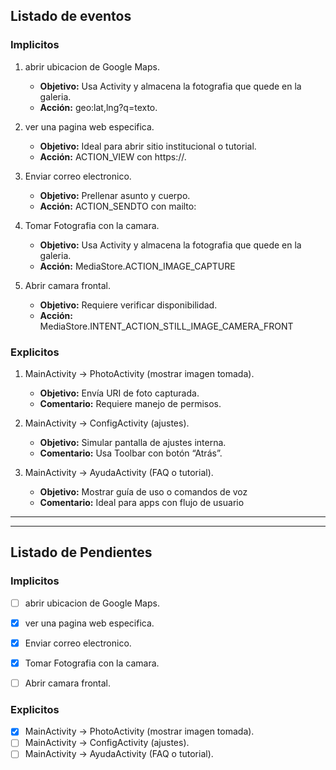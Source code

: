 ## Listado de eventos

### Implicitos
1. abrir ubicacion de Google Maps.
    - **Objetivo:** Usa Activity y almacena la fotografia que quede en la galeria.
    - **Acción:** geo:lat,lng?q=texto.

2. ver una pagina web especifica.
    - **Objetivo:** Ideal para abrir sitio institucional o tutorial.
    - **Acción:** ACTION_VIEW con https://.
    
3. Enviar correo electronico.
    - **Objetivo:** Prellenar asunto y cuerpo.
    - **Acción:** ACTION_SENDTO con mailto:
    
4. Tomar Fotografia con la camara.
    - **Objetivo:** Usa Activity y almacena la fotografia que quede en la galeria.
    - **Acción:** MediaStore.ACTION_IMAGE_CAPTURE
    
5. Abrir camara frontal.
    - **Objetivo:** Requiere verificar disponibilidad.
    - **Acción:** MediaStore.INTENT_ACTION_STILL_IMAGE_CAMERA_FRONT


### Explicitos
1. MainActivity → PhotoActivity (mostrar imagen tomada).
    - **Objetivo:** Envía URI de foto capturada.
    - **Comentario:** Requiere manejo de permisos.
    
2. MainActivity → ConfigActivity (ajustes).
    - **Objetivo:** Simular pantalla de ajustes interna.
    - **Comentario:** Usa Toolbar con botón “Atrás”.
    
3. MainActivity → AyudaActivity (FAQ o tutorial).
    - **Objetivo:** Mostrar guía de uso o comandos de voz
    - **Comentario:** Ideal para apps con flujo de usuario

---
---

## Listado de Pendientes

### Implicitos
- [ ] abrir ubicacion de Google Maps.
- [X] ver una pagina web especifica.
- [X] Enviar correo electronico.
- [X] Tomar Fotografia con la camara.
- [ ] Abrir camara frontal.


### Explicitos
- [X] MainActivity → PhotoActivity (mostrar imagen tomada).
- [ ] MainActivity → ConfigActivity (ajustes).
- [ ] MainActivity → AyudaActivity (FAQ o tutorial).
